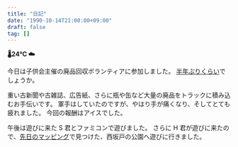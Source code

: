```yaml
---
title: "日記"
date: "1990-10-14T21:00:00+09:00"
draft: false
tag: []
---
```


__🌡24℃ ☁__

今日は子供会主催の廃品回収ボランティアに参加しました。
[半年ぶりくらい](../05/20-diary.md)でしょうか。

重い古新聞や古雑誌、広告紙、さらに瓶や缶など大量の廃品をトラックに積み込むお手伝いです。
軍手はしていたのですが、やはり手が痛くなり、そしてとても疲れました。
今回の報酬はアイスでした。

午後は遊びに来た S 君とファミコンで遊びました。
さらに H 君が遊びに来たので、[先日のマッピング](../09/24-diary.md)で見つけた、西坂戸の公園へ遊びに行きました。
